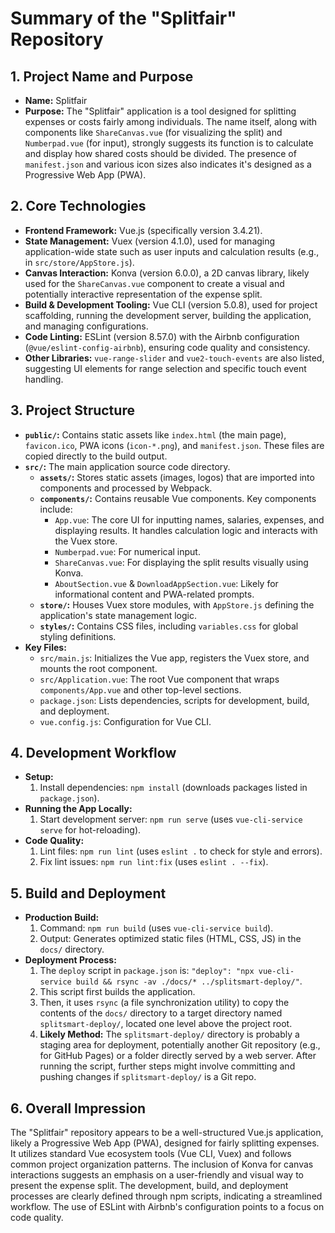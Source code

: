 # Summary of the "Splitfair" Repository

## 1. Project Name and Purpose

- **Name:** Splitfair
- **Purpose:** The "Splitfair" application is a tool designed for splitting expenses or costs fairly among individuals. The name itself, along with components like `ShareCanvas.vue` (for visualizing the split) and `Numberpad.vue` (for input), strongly suggests its function is to calculate and display how shared costs should be divided. The presence of `manifest.json` and various icon sizes also indicates it's designed as a Progressive Web App (PWA).

## 2. Core Technologies

- **Frontend Framework:** Vue.js (specifically version 3.4.21).
- **State Management:** Vuex (version 4.1.0), used for managing application-wide state such as user inputs and calculation results (e.g., in `src/store/AppStore.js`).
- **Canvas Interaction:** Konva (version 6.0.0), a 2D canvas library, likely used for the `ShareCanvas.vue` component to create a visual and potentially interactive representation of the expense split.
- **Build & Development Tooling:** Vue CLI (version 5.0.8), used for project scaffolding, running the development server, building the application, and managing configurations.
- **Code Linting:** ESLint (version 8.57.0) with the Airbnb configuration (`@vue/eslint-config-airbnb`), ensuring code quality and consistency.
- **Other Libraries:** `vue-range-slider` and `vue2-touch-events` are also listed, suggesting UI elements for range selection and specific touch event handling.

## 3. Project Structure

- **`public/`:** Contains static assets like `index.html` (the main page), `favicon.ico`, PWA icons (`icon-*.png`), and `manifest.json`. These files are copied directly to the build output.
- **`src/`:** The main application source code directory.
  - **`assets/`:** Stores static assets (images, logos) that are imported into components and processed by Webpack.
  - **`components/`:** Contains reusable Vue components. Key components include:
    - `App.vue`: The core UI for inputting names, salaries, expenses, and displaying results. It handles calculation logic and interacts with the Vuex store.
    - `Numberpad.vue`: For numerical input.
    - `ShareCanvas.vue`: For displaying the split results visually using Konva.
    - `AboutSection.vue` & `DownloadAppSection.vue`: Likely for informational content and PWA-related prompts.
  - **`store/`:** Houses Vuex store modules, with `AppStore.js` defining the application's state management logic.
  - **`styles/`:** Contains CSS files, including `variables.css` for global styling definitions.
- **Key Files:**
  - `src/main.js`: Initializes the Vue app, registers the Vuex store, and mounts the root component.
  - `src/Application.vue`: The root Vue component that wraps `components/App.vue` and other top-level sections.
  - `package.json`: Lists dependencies, scripts for development, build, and deployment.
  - `vue.config.js`: Configuration for Vue CLI.

## 4. Development Workflow

- **Setup:**
  1.  Install dependencies: `npm install` (downloads packages listed in `package.json`).
- **Running the App Locally:**
  1.  Start development server: `npm run serve` (uses `vue-cli-service serve` for hot-reloading).
- **Code Quality:**
  1.  Lint files: `npm run lint` (uses `eslint .` to check for style and errors).
  2.  Fix lint issues: `npm run lint:fix` (uses `eslint . --fix`).

## 5. Build and Deployment

- **Production Build:**
  1.  Command: `npm run build` (uses `vue-cli-service build`).
  2.  Output: Generates optimized static files (HTML, CSS, JS) in the `docs/` directory.
- **Deployment Process:**
  1.  The `deploy` script in `package.json` is: `"deploy": "npx vue-cli-service build && rsync -av ./docs/* ../splitsmart-deploy/"`.
  2.  This script first builds the application.
  3.  Then, it uses `rsync` (a file synchronization utility) to copy the contents of the `docs/` directory to a target directory named `splitsmart-deploy/`, located one level above the project root.
  4.  **Likely Method:** The `splitsmart-deploy/` directory is probably a staging area for deployment, potentially another Git repository (e.g., for GitHub Pages) or a folder directly served by a web server. After running the script, further steps might involve committing and pushing changes if `splitsmart-deploy/` is a Git repo.

## 6. Overall Impression

The "Splitfair" repository appears to be a well-structured Vue.js application, likely a Progressive Web App (PWA), designed for fairly splitting expenses. It utilizes standard Vue ecosystem tools (Vue CLI, Vuex) and follows common project organization patterns. The inclusion of Konva for canvas interactions suggests an emphasis on a user-friendly and visual way to present the expense split. The development, build, and deployment processes are clearly defined through npm scripts, indicating a streamlined workflow. The use of ESLint with Airbnb's configuration points to a focus on code quality.
